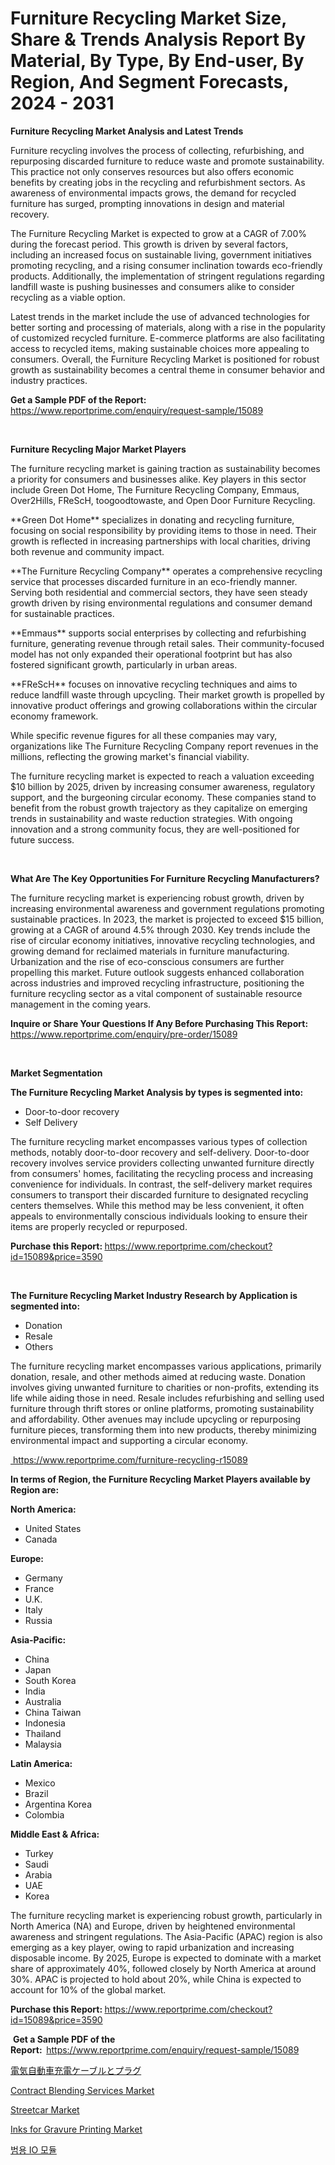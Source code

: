 <p><h1>Furniture Recycling Market Size, Share & Trends Analysis Report By Material, By Type, By End-user, By Region, And Segment Forecasts, 2024 - 2031</h1></p><p><strong>Furniture Recycling Market Analysis and Latest Trends</strong></p>
<p><p>Furniture recycling involves the process of collecting, refurbishing, and repurposing discarded furniture to reduce waste and promote sustainability. This practice not only conserves resources but also offers economic benefits by creating jobs in the recycling and refurbishment sectors. As awareness of environmental impacts grows, the demand for recycled furniture has surged, prompting innovations in design and material recovery.</p><p>The Furniture Recycling Market is expected to grow at a CAGR of 7.00% during the forecast period. This growth is driven by several factors, including an increased focus on sustainable living, government initiatives promoting recycling, and a rising consumer inclination towards eco-friendly products. Additionally, the implementation of stringent regulations regarding landfill waste is pushing businesses and consumers alike to consider recycling as a viable option.</p><p>Latest trends in the market include the use of advanced technologies for better sorting and processing of materials, along with a rise in the popularity of customized recycled furniture. E-commerce platforms are also facilitating access to recycled items, making sustainable choices more appealing to consumers. Overall, the Furniture Recycling Market is positioned for robust growth as sustainability becomes a central theme in consumer behavior and industry practices.</p></p>
<p><strong>Get a Sample PDF of the Report:&nbsp;</strong> <a href="https://www.reportprime.com/enquiry/request-sample/15089">https://www.reportprime.com/enquiry/request-sample/15089</a></p>
<p>&nbsp;</p>
<p><strong>Furniture Recycling Major Market Players</strong></p>
<p><p>The furniture recycling market is gaining traction as sustainability becomes a priority for consumers and businesses alike. Key players in this sector include Green Dot Home, The Furniture Recycling Company, Emmaus, Over2Hills, FReScH, toogoodtowaste, and Open Door Furniture Recycling.</p><p>**Green Dot Home** specializes in donating and recycling furniture, focusing on social responsibility by providing items to those in need. Their growth is reflected in increasing partnerships with local charities, driving both revenue and community impact.</p><p>**The Furniture Recycling Company** operates a comprehensive recycling service that processes discarded furniture in an eco-friendly manner. Serving both residential and commercial sectors, they have seen steady growth driven by rising environmental regulations and consumer demand for sustainable practices.</p><p>**Emmaus** supports social enterprises by collecting and refurbishing furniture, generating revenue through retail sales. Their community-focused model has not only expanded their operational footprint but has also fostered significant growth, particularly in urban areas.</p><p>**FReScH** focuses on innovative recycling techniques and aims to reduce landfill waste through upcycling. Their market growth is propelled by innovative product offerings and growing collaborations within the circular economy framework.</p><p>While specific revenue figures for all these companies may vary, organizations like The Furniture Recycling Company report revenues in the millions, reflecting the growing market's financial viability. </p><p>The furniture recycling market is expected to reach a valuation exceeding $10 billion by 2025, driven by increasing consumer awareness, regulatory support, and the burgeoning circular economy. These companies stand to benefit from the robust growth trajectory as they capitalize on emerging trends in sustainability and waste reduction strategies. With ongoing innovation and a strong community focus, they are well-positioned for future success.</p></p>
<p>&nbsp;</p>
<p><strong>What Are The Key Opportunities For Furniture Recycling Manufacturers?</strong></p>
<p><p>The furniture recycling market is experiencing robust growth, driven by increasing environmental awareness and government regulations promoting sustainable practices. In 2023, the market is projected to exceed $15 billion, growing at a CAGR of around 4.5% through 2030. Key trends include the rise of circular economy initiatives, innovative recycling technologies, and growing demand for reclaimed materials in furniture manufacturing. Urbanization and the rise of eco-conscious consumers are further propelling this market. Future outlook suggests enhanced collaboration across industries and improved recycling infrastructure, positioning the furniture recycling sector as a vital component of sustainable resource management in the coming years.</p></p>
<p><strong>Inquire or Share Your Questions If Any Before Purchasing This Report:</strong> <a href="https://www.reportprime.com/enquiry/pre-order/15089">https://www.reportprime.com/enquiry/pre-order/15089</a></p>
<p>&nbsp;</p>
<p><strong>Market Segmentation</strong></p>
<p><strong>The Furniture Recycling Market Analysis by types is segmented into:</strong></p>
<p><ul><li>Door-to-door recovery</li><li>Self Delivery</li></ul></p>
<p><p>The furniture recycling market encompasses various types of collection methods, notably door-to-door recovery and self-delivery. Door-to-door recovery involves service providers collecting unwanted furniture directly from consumers' homes, facilitating the recycling process and increasing convenience for individuals. In contrast, the self-delivery market requires consumers to transport their discarded furniture to designated recycling centers themselves. While this method may be less convenient, it often appeals to environmentally conscious individuals looking to ensure their items are properly recycled or repurposed.</p></p>
<p><strong>Purchase this Report:&nbsp;</strong><a href="https://www.reportprime.com/checkout?id=15089&price=3590">https://www.reportprime.com/checkout?id=15089&price=3590</a></p>
<p>&nbsp;</p>
<p><strong>The Furniture Recycling Market Industry Research by Application is segmented into:</strong></p>
<p><ul><li>Donation</li><li>Resale</li><li>Others</li></ul></p>
<p><p>The furniture recycling market encompasses various applications, primarily donation, resale, and other methods aimed at reducing waste. Donation involves giving unwanted furniture to charities or non-profits, extending its life while aiding those in need. Resale includes refurbishing and selling used furniture through thrift stores or online platforms, promoting sustainability and affordability. Other avenues may include upcycling or repurposing furniture pieces, transforming them into new products, thereby minimizing environmental impact and supporting a circular economy.</p></p>
<p><a href="https://www.reportprime.com/furniture-recycling-r15089">&nbsp;https://www.reportprime.com/furniture-recycling-r15089</a></p>
<p><strong>In terms of Region, the Furniture Recycling Market Players available by Region are:</strong></p>
<p>
    <p> <strong> North America: </strong>
        <ul>
            <li>United States</li>
            <li>Canada</li>
        </ul>
        </p> 
    <p> <strong> Europe: </strong>
        <ul>
            <li>Germany</li>
            <li>France</li>
            <li>U.K.</li>
            <li>Italy</li>
            <li>Russia</li>
        </ul>
        </p> 
    <p> <strong> Asia-Pacific: </strong>
        <ul>
            <li>China</li>
            <li>Japan</li>
            <li>South Korea</li>
            <li>India</li>
            <li>Australia</li>
            <li>China Taiwan</li>
            <li>Indonesia</li>
            <li>Thailand</li>
            <li>Malaysia</li>
        </ul>
        </p> 
    <p> <strong> Latin America: </strong>
        <ul>
            <li>Mexico</li>
            <li>Brazil</li>
            <li>Argentina Korea</li>
            <li>Colombia</li>
        </ul>
        </p> 
    <p> <strong> Middle East & Africa: </strong>
        <ul>
            <li>Turkey</li>
            <li>Saudi</li>
            <li>Arabia</li>
            <li>UAE</li>
            <li>Korea</li>
        </ul>
    </p>
    </p>
<p><p>The furniture recycling market is experiencing robust growth, particularly in North America (NA) and Europe, driven by heightened environmental awareness and stringent regulations. The Asia-Pacific (APAC) region is also emerging as a key player, owing to rapid urbanization and increasing disposable income. By 2025, Europe is expected to dominate with a market share of approximately 40%, followed closely by North America at around 30%. APAC is projected to hold about 20%, while China is expected to account for 10% of the global market.</p></p>
<p><strong>Purchase this Report: </strong><a href="https://www.reportprime.com/checkout?id=15089&price=3590">https://www.reportprime.com/checkout?id=15089&price=3590</a></p>
<p>&nbsp;<strong>Get a Sample PDF of the Report:&nbsp;&nbsp;</strong><a href="https://www.reportprime.com/enquiry/request-sample/15089">https://www.reportprime.com/enquiry/request-sample/15089</a></p>
<p><strong></strong></p>
<p><p><a href="https://medium.com/@felicidadbucar3s/electric-vehicle-charging-cable-and-plug-market-%E3%81%AF-%E3%82%B3%E3%82%B9%E3%83%88%E7%AE%A1%E7%90%86%E3%81%A8%E5%8A%B9%E7%8E%87%E5%90%91%E4%B8%8A%E3%82%92%E5%84%AA%E5%85%88%E3%81%97%E3%81%BE%E3%81%99-ce553be0cb22">電気自動車充電ケーブルとプラグ</a></p><p><a href="https://github.com/globismark/Market-Research-Report-List-5/blob/main/contract-blending-services-market.md">Contract Blending Services Market</a></p><p><a href="https://medium.com/@charityrice64/the-streetcar-market-has-grown-significantly-as-a-result-of-several-important-causes-59d3a331ce00">Streetcar Market</a></p><p><a href="https://issuu.com/reportprime-2/docs/inks-for-gravure-printing-market-si_4eaa85cc54c9e9">Inks for Gravure Printing Market</a></p><p><a href="https://medium.com/@cearrahenry142024/%EC%84%B8%EA%B3%84-universal-io-module-market-%EC%9D%80-2024%EC%97%90%EC%84%9C-2031%EB%A1%9C-%EC%97%B0%ED%8F%89%EA%B7%A0-%EC%A6%9D%EA%B0%80%EC%9C%A8%EC%9D%84-%EB%B3%B4%EC%9D%BC-%EA%B2%83%EC%9C%BC%EB%A1%9C-%EC%98%88%EC%83%81%EB%90%A9%EB%8B%88%EB%8B%A4-5af39e7f7012">범용 IO 모듈</a></p></p>